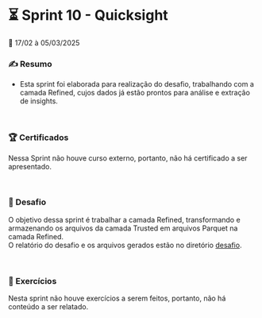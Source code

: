 # :hourglass_flowing_sand: Sprint 10 - Quicksight
:calendar: 17/02 à 05/03/2025


### :writing_hand: Resumo

* Esta sprint foi elaborada para realização do desafio, trabalhando com a camada Refined, cujos dados já estão prontos para análise e extração de insights.

<br>

### :trophy: Certificados

Nessa Sprint não houve curso externo, portanto, não há certificado a ser apresentado.

<br>

### :jigsaw: Desafio

 O objetivo dessa sprint é trabalhar a camada Refined, transformando e armazenando os arquivos da camada Trusted em arquivos Parquet na camada Refined.             
 O relatório do desafio e os arquivos gerados estão no diretório [desafio](./desafio/README.md).

<br>

### :brain: Exercícios

Nesta sprint não houve exercícios a serem feitos, portanto, não há conteúdo a ser relatado.

<br><br>


